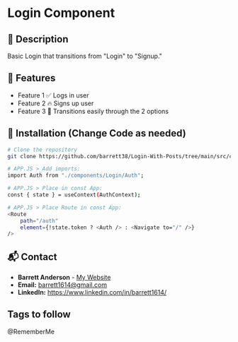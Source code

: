 <!-- @RememberMe -->

# Login Component

## 📌 Description

Basic Login that transitions from "Login" to "Signup."

## 🚀 Features

- Feature 1 ✅ Logs in user
- Feature 2 🔥 Signs up user
- Feature 3 🚧 Transitions easily through the 2 options

## 📖 Installation (Change Code as needed)

```sh
# Clone the repository
git clone https://github.com/barrett38/Login-With-Posts/tree/main/src/components/Login

# APP.JS > Add imports:
import Auth from "./components/Login/Auth";

# APP.JS > Place in const App:
const { state } = useContext(AuthContext);

# APP.JS > Place Route in const App:
<Route
    path="/auth"
    element={!state.token ? <Auth /> : <Navigate to="/" />}
/>
```

## 📬 Contact

- **Barrett Anderson** - [My Website](http://barrett.vercel.app)
- **Email:** barrett1614@gmail.com
- **LinkedIn:** https://www.linkedin.com/in/barrett1614/

## Tags to follow

@RememberMe
